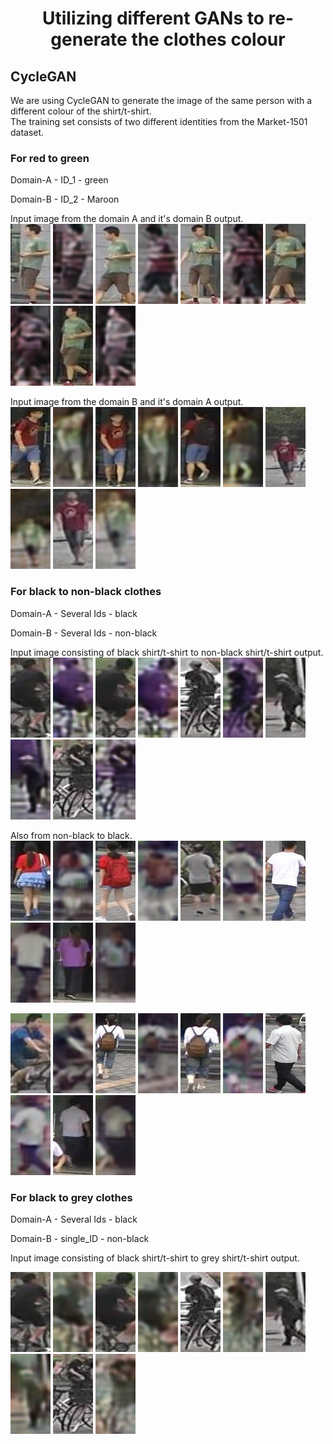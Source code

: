 <h1 align="center"> Utilizing different GANs to re-generate the clothes colour  </h1>

<h2>CycleGAN</h2>

We are using CycleGAN to generate the image of the same person with a different colour of the shirt/t-shirt.   
The training set consists of two different identities from the Market-1501 dataset. 

<h3>For red to green</h3>
Domain-A - ID_1 - green   

Domain-B - ID_2 - Maroon   

Input image from the domain A and it's domain B output.   
![](https://github.com/Dipeshtamboli/GAN_for_clothes/blob/master/CycleGAN/output_old/A/0005_in.jpg)
![](https://github.com/Dipeshtamboli/GAN_for_clothes/blob/master/CycleGAN/output_old/A/0005.png)
![](https://github.com/Dipeshtamboli/GAN_for_clothes/blob/master/CycleGAN/output_old/A/0004_in.jpg)
![](https://github.com/Dipeshtamboli/GAN_for_clothes/blob/master/CycleGAN/output_old/A/0004.png)
![](https://github.com/Dipeshtamboli/GAN_for_clothes/blob/master/CycleGAN/output_old/A/0003_in.jpg)
![](https://github.com/Dipeshtamboli/GAN_for_clothes/blob/master/CycleGAN/output_old/A/0003.png)
![](https://github.com/Dipeshtamboli/GAN_for_clothes/blob/master/CycleGAN/output_old/A/0002_in.jpg)
![](https://github.com/Dipeshtamboli/GAN_for_clothes/blob/master/CycleGAN/output_old/A/0002.png)
![](https://github.com/Dipeshtamboli/GAN_for_clothes/blob/master/CycleGAN/output_old/A/0001_in.jpg)
![](https://github.com/Dipeshtamboli/GAN_for_clothes/blob/master/CycleGAN/output_old/A/0001.png)


Input image from the domain B and it's domain A output.   
![](https://github.com/Dipeshtamboli/GAN_for_clothes/blob/master/CycleGAN/output_old/B/0005_in.jpg)
![](https://github.com/Dipeshtamboli/GAN_for_clothes/blob/master/CycleGAN/output_old/B/0005.png)
![](https://github.com/Dipeshtamboli/GAN_for_clothes/blob/master/CycleGAN/output_old/B/0004_in.jpg)
![](https://github.com/Dipeshtamboli/GAN_for_clothes/blob/master/CycleGAN/output_old/B/0004.png)
![](https://github.com/Dipeshtamboli/GAN_for_clothes/blob/master/CycleGAN/output_old/B/0003_in.jpg)
![](https://github.com/Dipeshtamboli/GAN_for_clothes/blob/master/CycleGAN/output_old/B/0003.png)
![](https://github.com/Dipeshtamboli/GAN_for_clothes/blob/master/CycleGAN/output_old/B/0002_in.jpg)
![](https://github.com/Dipeshtamboli/GAN_for_clothes/blob/master/CycleGAN/output_old/B/0002.png)
![](https://github.com/Dipeshtamboli/GAN_for_clothes/blob/master/CycleGAN/output_old/B/0001_in.jpg)
![](https://github.com/Dipeshtamboli/GAN_for_clothes/blob/master/CycleGAN/output_old/B/0001.png)

<h3>For black to non-black clothes</h3>
Domain-A - Several Ids - black

Domain-B - Several Ids - non-black   

Input image consisting of black shirt/t-shirt to non-black shirt/t-shirt output.   
![](https://github.com/Dipeshtamboli/GAN_for_clothes/blob/master/CycleGAN/output_v1/B/0001_in.jpg)
![](https://github.com/Dipeshtamboli/GAN_for_clothes/blob/master/CycleGAN/output_v1/B/0001_out.png)
![](https://github.com/Dipeshtamboli/GAN_for_clothes/blob/master/CycleGAN/output_v1/B/0002_in.jpg)
![](https://github.com/Dipeshtamboli/GAN_for_clothes/blob/master/CycleGAN/output_v1/B/0002_out.png)
![](https://github.com/Dipeshtamboli/GAN_for_clothes/blob/master/CycleGAN/output_v1/B/0003_in.jpg)
![](https://github.com/Dipeshtamboli/GAN_for_clothes/blob/master/CycleGAN/output_v1/B/0003_out.png)
![](https://github.com/Dipeshtamboli/GAN_for_clothes/blob/master/CycleGAN/output_v1/B/0004_in.jpg)
![](https://github.com/Dipeshtamboli/GAN_for_clothes/blob/master/CycleGAN/output_v1/B/0004_out.png)
![](https://github.com/Dipeshtamboli/GAN_for_clothes/blob/master/CycleGAN/output_v1/B/0005_in.jpg)
![](https://github.com/Dipeshtamboli/GAN_for_clothes/blob/master/CycleGAN/output_v1/B/0005_out.png)

Also from non-black to black.   
![](https://github.com/Dipeshtamboli/GAN_for_clothes/blob/master/CycleGAN/output_v1/A/0001_in.jpg)
![](https://github.com/Dipeshtamboli/GAN_for_clothes/blob/master/CycleGAN/output_v1/A/0001_out.png)
![](https://github.com/Dipeshtamboli/GAN_for_clothes/blob/master/CycleGAN/output_v1/A/0002_in.jpg)
![](https://github.com/Dipeshtamboli/GAN_for_clothes/blob/master/CycleGAN/output_v1/A/0002_out.png)
![](https://github.com/Dipeshtamboli/GAN_for_clothes/blob/master/CycleGAN/output_v1/A/0003_in.jpg)
![](https://github.com/Dipeshtamboli/GAN_for_clothes/blob/master/CycleGAN/output_v1/A/0003_out.png)
![](https://github.com/Dipeshtamboli/GAN_for_clothes/blob/master/CycleGAN/output_v1/A/0004_in.jpg)
![](https://github.com/Dipeshtamboli/GAN_for_clothes/blob/master/CycleGAN/output_v1/A/0004_out.png)
![](https://github.com/Dipeshtamboli/GAN_for_clothes/blob/master/CycleGAN/output_v1/A/0005_in.jpg)
![](https://github.com/Dipeshtamboli/GAN_for_clothes/blob/master/CycleGAN/output_v1/A/0005_out.png)

![](https://github.com/Dipeshtamboli/GAN_for_clothes/blob/master/CycleGAN/output_v1/A/0006_in.jpg)
![](https://github.com/Dipeshtamboli/GAN_for_clothes/blob/master/CycleGAN/output_v1/A/0006_out.png)
![](https://github.com/Dipeshtamboli/GAN_for_clothes/blob/master/CycleGAN/output_v1/A/0007_in.jpg)
![](https://github.com/Dipeshtamboli/GAN_for_clothes/blob/master/CycleGAN/output_v1/A/0007_out.png)
![](https://github.com/Dipeshtamboli/GAN_for_clothes/blob/master/CycleGAN/output_v1/A/0008_in.jpg)
![](https://github.com/Dipeshtamboli/GAN_for_clothes/blob/master/CycleGAN/output_v1/A/0008_out.png)
![](https://github.com/Dipeshtamboli/GAN_for_clothes/blob/master/CycleGAN/output_v1/A/0009_in.jpg)
![](https://github.com/Dipeshtamboli/GAN_for_clothes/blob/master/CycleGAN/output_v1/A/0009_out.png)
![](https://github.com/Dipeshtamboli/GAN_for_clothes/blob/master/CycleGAN/output_v1/A/0010_in.jpg)
![](https://github.com/Dipeshtamboli/GAN_for_clothes/blob/master/CycleGAN/output_v1/A/0010_out.png)

<h3>For black to grey clothes</h3>
Domain-A - Several Ids - black

Domain-B - single_ID - non-black   

Input image consisting of black shirt/t-shirt to grey shirt/t-shirt output.   

![](https://github.com/Dipeshtamboli/GAN_for_clothes/blob/master/CycleGAN/output_v2/B/0001_in.jpg)
![](https://github.com/Dipeshtamboli/GAN_for_clothes/blob/master/CycleGAN/output_v2/B/0001_out.png)
![](https://github.com/Dipeshtamboli/GAN_for_clothes/blob/master/CycleGAN/output_v2/B/0002_in.jpg)
![](https://github.com/Dipeshtamboli/GAN_for_clothes/blob/master/CycleGAN/output_v2/B/0002_out.png)
![](https://github.com/Dipeshtamboli/GAN_for_clothes/blob/master/CycleGAN/output_v2/B/0003_in.jpg)
![](https://github.com/Dipeshtamboli/GAN_for_clothes/blob/master/CycleGAN/output_v2/B/0003_out.png)
![](https://github.com/Dipeshtamboli/GAN_for_clothes/blob/master/CycleGAN/output_v2/B/0004_in.jpg)
![](https://github.com/Dipeshtamboli/GAN_for_clothes/blob/master/CycleGAN/output_v2/B/0004_out.png)
![](https://github.com/Dipeshtamboli/GAN_for_clothes/blob/master/CycleGAN/output_v2/B/0005_in.jpg)
![](https://github.com/Dipeshtamboli/GAN_for_clothes/blob/master/CycleGAN/output_v2/B/0005_out.png)
